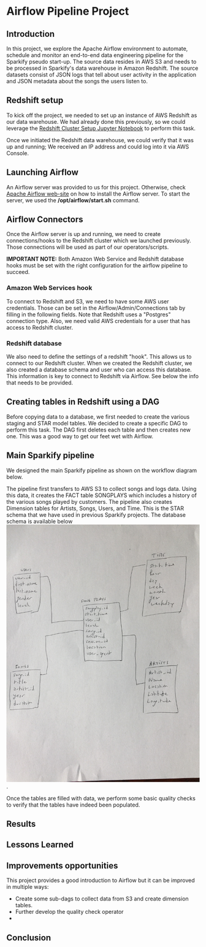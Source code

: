 # Airflow Pipeline Project
## Introduction
In this project, we explore the Apache Airflow environment to automate, schedule and monitor an end-to-end data engineering pipeline for the Sparkify pseudo start-up. The source data resides in AWS S3 and needs to be processed in Sparkify's data warehouse in Amazon Redshift. The source datasets consist of JSON logs that tell about user activity in the application and JSON metadata about the songs the users listen to.

## Redshift setup
To kick off the project, we needed to set up an instance of AWS Redshift as our data warehouse. We had already done this previously, so we could leverage the [Redshift Cluster Setup Jupyter Notebook](https://github.com/jfvanreu/AWS-DataWarehouse/blob/main/RedshitClusterSetup.ipynb) to perform this task.

Once we initiated the Redshift data warehouse, we could verify that it was up and running; We received an IP address and could log into it via AWS Console. 

## Launching Airflow
An Airflow server was provided to us for this project. Otherwise, check [Apache Airflow web-site](https://airflow.apache.org/) on how to install the Airflow server.
To start the server, we used the **/opt/airflow/start.sh** command.

## Airflow Connectors
Once the Airflow server is up and running, we need to create connections/hooks to the Redshift cluster which we launched previously. Those connections will be used as part of our operators/scripts.

**IMPORTANT NOTE:** Both Amazon Web Service and Redshift database hooks must be set with the right configuration for the airflow pipeline to succeed.

### Amazon Web Services hook
To connect to Redshift and S3, we need to have some AWS user credentials. Those can be set in the Airflow/Admin/Connections tab by filling in the following fields. Note that Redshift uses a "Postgres" connection type. Also, we need valid AWS credentials for a user that has access to Redshift cluster.

### Redshift database
We also need to define the settings of a redshift "hook". This allows us to connect to our Redshift cluster. When we created the Redshift cluster, we also created a database schema and user who can access this database. This information is key to connect to Redshift via Airflow. See below the info that needs to be provided.

## Creating tables in Redshift using a DAG
Before copying data to a database, we first needed to create the various staging and STAR model tables. We decided to create a specific DAG to perform this task.
The DAG first deletes each table and then creates new one. This was a good way to get our feet wet with Airflow.

## Main Sparkify pipeline
We designed the main Sparkify pipeline as shown on the workflow diagram below.

The pipeline first transfers to AWS S3 to collect songs and logs data. Using this data, it creates the FACT table SONGPLAYS which includes a history of the various songs played by customers. The pipeline also creates Dimension tables for Artists, Songs, Users, and Time. This is the STAR schema that we have used in previous Sparkify projects. The database schema is available below ![database schema](https://github.com/jfvanreu/AWS-DataWarehouse/blob/main/images/DBdesign.jpeg).

Once the tables are filled with data, we perform some basic quality checks to verify that the tables have indeed been populated.

## Results

## Lessons Learned

## Improvements opportunities
This project provides a good introduction to Airflow but it can be improved in multiple ways:
- Create some sub-dags to collect data from S3 and create dimension tables.
- Further develop the quality check operator
- 
## Conclusion

